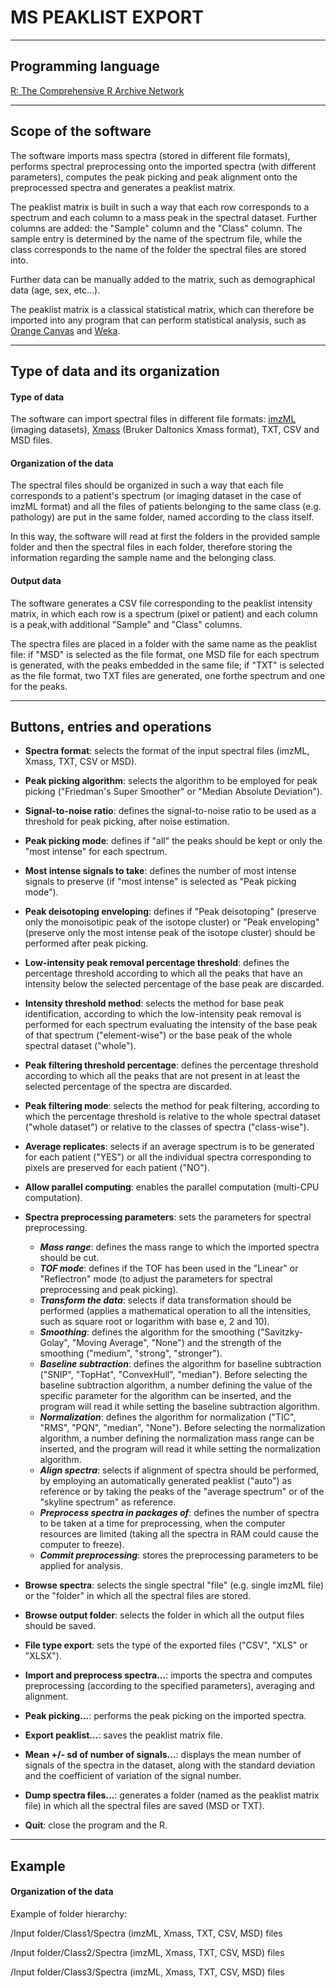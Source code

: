 # MS PEAKLIST EXPORT

***

## Programming language
[R: The Comprehensive R Archive Network](https://www.r-project.org/)

***

## Scope of the software
The software imports mass spectra (stored in different file formats), performs spectral preprocessing onto the imported spectra (with different parameters), computes the peak picking and peak alignment onto the preprocessed spectra and generates a peaklist matrix.

The peaklist matrix is built in such a way that each row corresponds to a spectrum and each column to a mass peak in the spectral dataset. Further columns are added: the "Sample" column and the "Class" column. The sample entry is determined by the name of the spectrum file, while the class corresponds to the name of the folder the spectral files are stored into.

Further data can be manually added to the matrix, such as demographical data (age, sex, etc...).

The peaklist matrix is a classical statistical matrix, which can therefore be imported into any program that can perform statistical analysis, such as [Orange Canvas](https://orange.biolab.si/) and [Weka](http://www.cs.waikato.ac.nz/ml/weka/).

***

## Type of data and its organization

#### Type of data
The software can import spectral files in different file formats: [imzML](https://ms-imaging.org/wp/introduction/) (imaging datasets), [Xmass](https://www.bruker.com/products/mass-spectrometry-and-separations/ms-software.html) (Bruker Daltonics Xmass format), TXT,  CSV and MSD files. 


#### Organization of the data
The spectral files should be organized in such a way that each file corresponds to a patient's spectrum (or imaging dataset in the case of imzML format) and all the files of patients belonging to the same class (e.g. pathology) are put in the same folder, named according to the class itself.

In this way, the software will read at first the folders in the provided sample folder and then the spectral files in each folder, therefore storing the information regarding the sample name and the belonging class.


#### Output data
The software generates a CSV file corresponding to the peaklist intensity matrix, in which each row is a spectrum (pixel or patient) and each column is a peak,with additional "Sample" and "Class" columns.

The spectra files are placed in a folder with the same name as the peaklist file: if "MSD" is selected as the file format, one MSD file for each spectrum is generated, with the peaks embedded in the same file; if "TXT" is selected as the file format, two TXT files are generated, one forthe spectrum and one for the peaks.

***

## Buttons, entries and operations

* **Spectra format**: selects the format of the input spectral files (imzML, Xmass, TXT, CSV or MSD).

* **Peak picking algorithm**: selects the algorithm to be employed for peak picking ("Friedman's Super Smoother" or "Median Absolute Deviation").

* **Signal-to-noise ratio**: defines the signal-to-noise ratio to be used as a threshold for peak picking, after noise estimation.

* **Peak picking mode**: defines if "all" the peaks should be kept or only the "most intense" for each spectrum.

* **Most intense signals to take**: defines the number of most intense signals to preserve (if "most intense" is selected as "Peak picking mode").

* **Peak deisotoping enveloping**: defines if "Peak deisotoping" (preserve only the monoisotipic peak of the isotope cluster) or "Peak enveloping" (preserve only the most intense peak of the isotope cluster) should be performed after peak picking.

* **Low-intensity peak removal percentage threshold**: defines the percentage threshold according to which all the peaks that have an intensity below the selected percentage of the base peak are discarded.

* **Intensity threshold method**: selects the method for base peak identification, according to which the low-intensity peak removal is performed for each spectrum evaluating the intensity of the base peak of that spectrum ("element-wise") or the base peak of the whole spectral dataset ("whole").

* **Peak filtering threshold percentage**: defines the percentage threshold according to which all the peaks that are not present in at least the selected percentage of the spectra are discarded.

* **Peak filtering mode**: selects the method for peak filtering, according to which the percentage threshold is relative to the whole spectral dataset ("whole dataset") or relative to the classes of spectra ("class-wise").

* **Average replicates**: selects if an average spectrum is to be generated for each patient ("YES") or all the individual spectra corresponding to pixels are preserved for each patient ("NO").

* **Allow parallel computing**: enables the parallel computation (multi-CPU computation).

* **Spectra preprocessing parameters**: sets the parameters for spectral preprocessing.
    * **_Mass range_**: defines the mass range to which the imported spectra should be cut.
    * **_TOF mode_**: defines if the TOF has been used in the "Linear" or "Reflectron" mode (to adjust the parameters for spectral preprocessing and peak picking).
    * **_Transform the data_**: selects if data transformation should be performed (applies a mathematical operation to all the intensities, such as square root or logarithm with base e, 2 and 10).
    * **_Smoothing_**: defines the algorithm for the smoothing ("Savitzky-Golay", "Moving Average", "None") and the strength of the smoothing ("medium", "strong", "stronger").
    * **_Baseline subtraction_**: defines the algorithm for baseline subtraction ("SNIP", "TopHat", "ConvexHull", "median"). Before selecting the baseline subtraction algorithm, a number defining the value of the specific parameter for the algorithm can be inserted, and the program will read it while setting the baseline subtraction algorithm.
    * **_Normalization_**: defines the algorithm for normalization ("TIC", "RMS", "PQN", "median", "None"). Before selecting the normalization algorithm, a number defining the normalization mass range can be inserted, and the program will read it while setting the normalization algorithm.
    * **_Align spectra_**: selects if alignment of spectra should be performed, by employing an automatically generated peaklist ("auto") as reference or by taking the peaks of the "average spectrum" or of the "skyline spectrum" as reference.
    * **_Preprocess spectra in packages of_**: defines the number of spectra to be taken at a time for preprocessing, when the computer resources are limited (taking all the spectra in RAM could cause the computer to freeze).
    * **_Commit preprocessing_**: stores the preprocessing parameters to be applied for analysis.

* **Browse spectra**: selects the single spectral "file" (e.g. single imzML file) or the "folder" in which all the spectral files are stored.

* **Browse output folder**: selects the folder in which all the output files should be saved.

* **File type export**: sets the type of the exported files ("CSV", "XLS" or "XLSX").

* **Import and preprocess spectra...**: imports the spectra and computes preprocessing (according to the specified parameters), averaging and alignment.

* **Peak picking...**: performs the peak picking on the imported spectra.

* **Export peaklist...**: saves the peaklist matrix file.

* **Mean +/- sd of number of signals...**: displays the mean number of signals of the spectra in the dataset, along with the standard deviation and the coefficient of variation of the signal number.

* **Dump spectra files...**: generates a folder (named as the peaklist matrix file) in which all the spectral files are saved (MSD or TXT).

* **Quit**: close the program and the R.

***

## Example

#### Organization of the data
Example of folder hierarchy:

/Input folder/Class1/Spectra (imzML, Xmass, TXT, CSV, MSD) files

/Input folder/Class2/Spectra (imzML, Xmass, TXT, CSV, MSD) files

/Input folder/Class3/Spectra (imzML, Xmass, TXT, CSV, MSD) files

